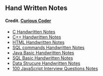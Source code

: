 ## Hand Written Notes

####  Credit. <a href ="https://t.me/Curious_Coder">Curious Coder</a>

- <a href ="C Handwritten Notes.pdf">C Handwritten Notes</a>
- <a href ="C++ Short Handwritten Notes.pdf">C++ Handwritten Notes</a>
- <a href ="HTML Handwritten Notes.pdf">HTML Handwritten Notes</a>
- <a href ="SQL Commands Handwritten Notes.pdf"> SQL commands Handwritten Notes</a>
- <a href ="Java Basics Handwritten.pdf">Java Basic Handwritten Notes</a>
- <a href ="SQL Basics Handwritten.pdf">SQL Basic Handwritten Notes</a>
- <a href ="Data Structure Notes.pdf">Data Strucure Handwritten Notes</a>
- <a href ="100 JavaScript Interview QnA.pdf"> 100 JavaScript Interview Questions Notes</a>